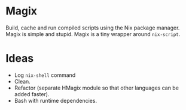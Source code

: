 
# Magix

Build, cache and run compiled scripts using the Nix package manager. Magix is
simple and stupid. Magix is a tiny wrapper around `nix-script`.


# Ideas

-   Log `nix-shell` command
-   Clean.
-   Refactor (separate HMagix module so that other languages can be added faster).
-   Bash with runtime dependencies.

